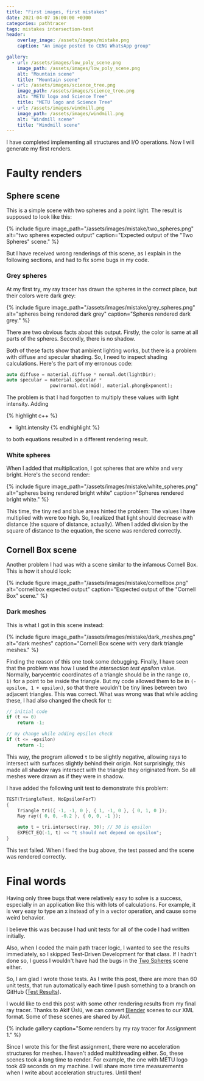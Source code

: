```yaml
---
title: "First images, first mistakes"
date: 2021-04-07 16:00:00 +0300
categories: pathtracer
tags: mistakes intersection-test
header:
    overlay_image: /assets/images/mistake.png
    caption: "An image posted to CENG WhatsApp group"

gallery:
  - url: /assets/images/low_poly_scene.png
    image_path: /assets/images/low_poly_scene.png
    alt: "Mountain scene"
    title: "Mountain scene"
  - url: /assets/images/science_tree.png
    image_path: /assets/images/science_tree.png
    alt: "METU logo and Science Tree"
    title: "METU logo and Science Tree"
  - url: /assets/images/windmill.png
    image_path: /assets/images/windmill.png
    alt: "Windmill scene"
    title: "Windmill scene"
---
```


I have completed implementing all structures and I/O operations. Now I will generate my first renders.

<!--more-->

# Faulty renders

## Sphere scene

This is a simple scene with two spheres and a point light. The result is supposed to look like this:

{% include figure image_path="/assets/images/mistake/two_spheres.png" alt="two spheres expected output" caption="Expected output of the \"Two Spheres\" scene." %}

But I have received wrong renderings of this scene, as I explain in the following sections, and had to fix some bugs in my code.

### Grey spheres

At my first try, my ray tracer has drawn the spheres in the correct place, but their colors were dark grey:

{% include figure image_path="/assets/images/mistake/grey_spheres.png" alt="spheres being rendered dark grey" caption="Spheres rendered dark grey." %}

There are two obvious facts about this output. Firstly, the color is same at all parts of the spheres. Secondly, there is no shadow.

Both of these facts show that ambient lighting works, but there is a problem with diffuse and specular shading. So, I need to inspect shading calculations. Here's the part of my erronous code:

```c++
auto diffuse = material.diffuse * normal.dot(lightDir);
auto specular = material.specular *
                pow(normal.dot(mid), material.phongExponent);
```

The problem is that I had forgotten to multiply these values with light intensity. Adding

{% highlight c++ %}
* light.intensity
{% endhighlight %}

to both equations resulted in a different rendering result.

### White spheres

When I added that multiplication, I got spheres that are white and very bright. Here's the second render:

{% include figure image_path="/assets/images/mistake/white_spheres.png" alt="spheres being rendered bright white" caption="Spheres rendered bright white." %}

This time, the tiny red and blue areas hinted the problem: The values I have multiplied with were too high. So, I realized that light should decrease with distance (the square of distance, actually). When I added division by the square of distance to the equation, the scene was rendered correctly.

## Cornell Box scene

Another problem I had was with a scene similar to the infamous Cornell Box. This is how it should look:

{% include figure image_path="/assets/images/mistake/cornellbox.png" alt="cornellbox expected output" caption="Expected output of the \"Cornell Box\" scene." %}

### Dark meshes

This is what I got in this scene instead:

{% include figure image_path="/assets/images/mistake/dark_meshes.png" alt="dark meshes" caption="Cornell Box scene with very dark triangle meshes." %}

Finding the reason of this one took some debugging. Finally, I have seen that the problem was how I used the *intersection test epsilon* value. Normally, barycentric coordinates of a triangle should be in the range `(0, 1)` for a point to be inside the triangle. But my code allowed them to be in `(-epsilon, 1 + epsilon)`, so that there wouldn't be tiny lines between two adjacent triangles. This was correct. What was wrong was that while adding these, I had also changed the check for `t`:

```c++
// initial code
if (t <= 0)
    return -1;

// my change while adding epsilon check
if (t <= -epsilon)
    return -1;
```

This way, the program allowed `t` to be slightly negative, allowing rays to intersect with surfaces slightly behind their origin. Not surprisingly, this made all shadow rays intersect with the triangle they originated from. So all meshes were drawn as if they were in shadow.

I have added the following unit test to demonstrate this problem:

```c++
TEST(TriangleTest, NoEpsilonForT)
{
    Triangle tri({ -1, -1, 0 }, { 1, -1, 0 }, { 0, 1, 0 });
    Ray ray({ 0, 0, -0.2 }, { 0, 0, -1 });

    auto t = tri.intersect(ray, 30); // 30 is epsilon
    EXPECT_EQ(-1, t) << "t should not depend on epsilon";
}
```

This test failed. When I fixed the bug above, the test passed and the scene was rendered correctly.

# Final words

Having only three bugs that were relatively easy to solve is a success, especially in an application like this with lots of calculations. For example, it is very easy to type an x instead of y in a vector operation, and cause some weird behavior.

I believe this was because I had unit tests for all of the code I had written initially.

Also, when I coded the main path tracer logic, I wanted to see the results immediately, so I skipped Test-Driven Development for that class. If I hadn't done so, I guess I wouldn't have had the bugs in the [Two Spheres](#sphere-scene) scene either.

So, I am glad I wrote those tests. As I write this post, there are more than 60 unit tests, that run automatically each time I push something to a branch on GitHub ([Test Results](gh-test-results)).

I would like to end this post with some other rendering results from my final ray tracer. Thanks to Akif Üslü, we can convert [Blender](blender) scenes to our XML format. Some of these scenes are shared by Akif.

{% include gallery caption="Some renders by my ray tracer for Assignment 1." %}

Since I wrote this for the first assignment, there were no acceleration structures for meshes. I haven't added multithreading either. So, these scenes took a long time to render. For example, the one with METU logo took 49 seconds on my machine. I will share more time measurements when I write about acceleration structures. Until then!

[gh-test-results]: https://github.com/gcem/pathtracer/actions
[blender]: https://www.blender.org/